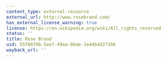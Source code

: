 ```yaml
---
content_type: external-resource
external_url: http://www.rosebrand.com/
has_external_license_warning: true
license: https://en.wikipedia.org/wiki/All_rights_reserved
status: ''
title: Rose Brand
uid: 55f0070b-5ee7-49aa-86ae-1e44b4d27166
wayback_url: ''
---
```

